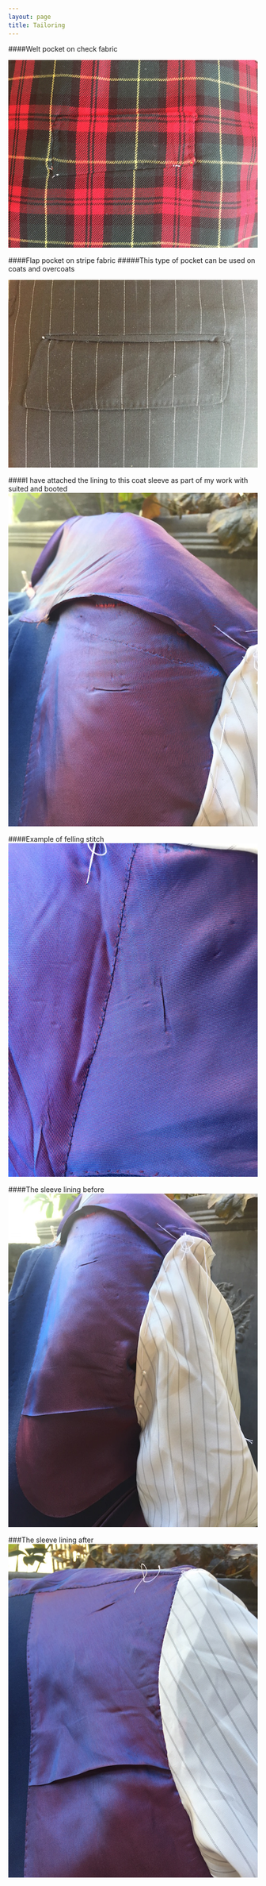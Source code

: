 ```yaml
---
layout: page
title: Tailoring
---
```


####Welt pocket on check fabric

![Welt pocket on check fabric](/public/img/tailoring/welt_pocket_check.jpg)

####Flap pocket on stripe fabric
#####This type of pocket can be used on coats and overcoats

![Flap pocket on stripe fabric](/public/img/tailoring/flap_pocket_stripe.JPG)

####I have attached the lining to this coat sleeve as part of my work with suited and booted
![Attaching the lining to a coat sleeve](/public/img/tailoring/basted_sleeve.jpg)

####Example of felling stitch
![Felling stitch was used here](/public/img/tailoring/sleeve_lining.jpg)

####The sleeve lining before
![More of the sleeve](/public/img/tailoring/sleeve.jpg)

###The sleeve lining after
![Finished sleeve](/public/img/tailoring/sleeve_felling.jpg)
